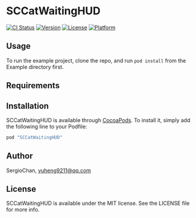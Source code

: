 # SCCatWaitingHUD

[![CI Status](http://img.shields.io/travis/SergioChan/SCCatWaitingHUD.svg?style=flat)](https://travis-ci.org/SergioChan/SCCatWaitingHUD)
[![Version](https://img.shields.io/cocoapods/v/SCCatWaitingHUD.svg?style=flat)](http://cocoapods.org/pods/SCCatWaitingHUD)
[![License](https://img.shields.io/cocoapods/l/SCCatWaitingHUD.svg?style=flat)](http://cocoapods.org/pods/SCCatWaitingHUD)
[![Platform](https://img.shields.io/cocoapods/p/SCCatWaitingHUD.svg?style=flat)](http://cocoapods.org/pods/SCCatWaitingHUD)

## Usage

To run the example project, clone the repo, and run `pod install` from the Example directory first.

## Requirements

## Installation

SCCatWaitingHUD is available through [CocoaPods](http://cocoapods.org). To install
it, simply add the following line to your Podfile:

```ruby
pod "SCCatWaitingHUD"
```

## Author

SergioChan, yuheng9211@qq.com

## License

SCCatWaitingHUD is available under the MIT license. See the LICENSE file for more info.
